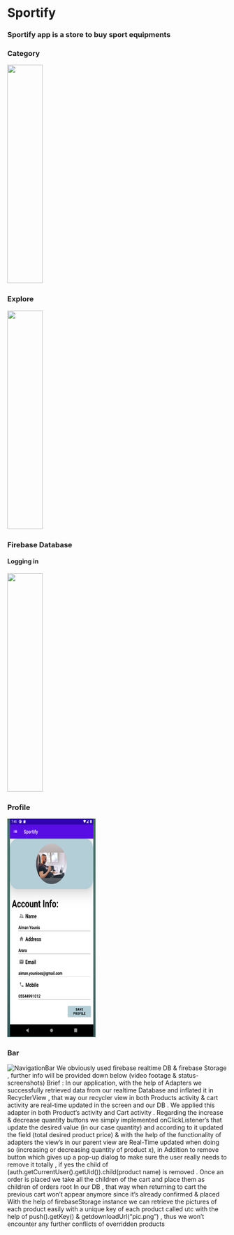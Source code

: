 # Sportify
### Sportify app is a store to buy sport equipments
### Category
<img src ="https://github.com/Abodi-Massarweh/Sportify/blob/cdfea674b26035cf0e4345a06c2fc42d63c25841/Categories.jpeg" width="40%" height="500" >

### Explore
<img src="https://github.com/Abodi-Massarweh/Sportify/blob/cdfea674b26035cf0e4345a06c2fc42d63c25841/Explore.jpeg" width="40%" height="500" >

### Firebase Database
#### Logging in
<img src="https://github.com/Abodi-Massarweh/Sportify/blob/0310380634148eb359ecbbde7d21fd2eec81f845/Logging%20In.jpeg" width="40%" height="500" >


### Profile 
<img src="https://github.com/Abodi-Massarwa/Sportify/blob/master/Screen%20Shot%202022-03-01%20at%2023.30.55.png" width="40%" height="500" >

### Bar 
 <img width="40%" alt="NavigationBar" height="500" src="https://user-images.githubusercontent.com/58775369/156252756-536c19a0-ff00-4112-b16d-daf532c8831c.png">
We obviously used firebase realtime DB & firebase
Storage , further info will be provided down below (video footage & status-screenshots)
Brief :
In our application, with the help of Adapters we successfully retrieved data from our realtime Database and inflated it in RecyclerView , that way our recycler view in both Products activity & cart activity are real-time updated in the screen and our DB .
We applied this adapter in both Product’s activity and Cart activity .
Regarding the increase & decrease quantity buttons we simply implemented onClickListener’s that update the desired value (in our case quantity) and according to it updated the field (total desired product price) & with the help of the functionality of adapters the view’s in our parent view are Real-Time updated when doing so (increasing or decreasing quantity of  product x), in Addition to remove button which gives up a pop-up dialog to make sure the user really needs to remove it totally , if yes the child of (auth.getCurrentUser().getUid()).child(product name) is removed .
Once an order is placed we take all the children of the cart and place them as children of orders root In our DB , that way when returning to cart the previous cart won’t appear anymore since it’s already confirmed & placed 
With the help of firebaseStorage instance we can retrieve the pictures of each product easily with a unique key of each product called utc with the help of push().getKey() & getdownloadUrl(“pic.png”) , thus we won’t encounter any further conflicts of overridden products 

